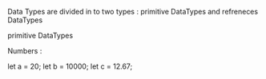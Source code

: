 Data Types are divided in to two types : primitive DataTypes and refreneces DataTypes

primitive DataTypes 

Numbers : 

let a = 20;
let b = 10000;
let c = 12.67;